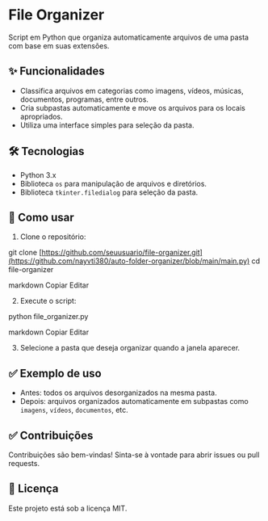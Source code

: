 # File Organizer

Script em Python que organiza automaticamente arquivos de uma pasta com base em suas extensões.

## ✨ Funcionalidades
- Classifica arquivos em categorias como imagens, vídeos, músicas, documentos, programas, entre outros.
- Cria subpastas automaticamente e move os arquivos para os locais apropriados.
- Utiliza uma interface simples para seleção da pasta.

## 🛠️ Tecnologias
- Python 3.x
- Biblioteca `os` para manipulação de arquivos e diretórios.
- Biblioteca `tkinter.filedialog` para seleção da pasta.

## 🚀 Como usar

1. Clone o repositório:

git clone [https://github.com/seuusuario/file-organizer.git](https://github.com/nayvti380/auto-folder-organizer/blob/main/main.py)
cd file-organizer

markdown
Copiar
Editar

2. Execute o script:

python file_organizer.py

markdown
Copiar
Editar

3. Selecione a pasta que deseja organizar quando a janela aparecer.

## ✅ Exemplo de uso

- Antes: todos os arquivos desorganizados na mesma pasta.  
- Depois: arquivos organizados automaticamente em subpastas como `imagens`, `vídeos`, `documentos`, etc.

## ✅ Contribuições
Contribuições são bem-vindas! Sinta-se à vontade para abrir issues ou pull requests.

## 📄 Licença
Este projeto está sob a licença MIT.

